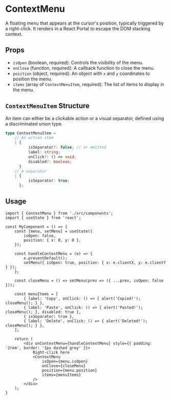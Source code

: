 # ContextMenu

A floating menu that appears at the cursor's position, typically triggered by a right-click. It renders in a React Portal to escape the DOM stacking context.

## Props

*   `isOpen` (boolean, required): Controls the visibility of the menu.
*   `onClose` (function, required): A callback function to close the menu.
*   `position` (object, required): An object with `x` and `y` coordinates to position the menu.
*   `items` (array of `ContextMenuItem`, required): The list of items to display in the menu.

## `ContextMenuItem` Structure

An item can either be a clickable action or a visual separator, defined using a discriminated union type.

```ts
type ContextMenuItem =
    // An action item
    | {
          isSeparator?: false; // or omitted
          label: string;
          onClick?: () => void;
          disabled?: boolean;
      }
    // A separator
    | {
          isSeparator: true;
      };
```

## Usage

```tsx
import { ContextMenu } from './src/components';
import { useState } from 'react';

const MyComponent = () => {
    const [menu, setMenu] = useState({
        isOpen: false,
        position: { x: 0, y: 0 },
    });

    const handleContextMenu = (e) => {
        e.preventDefault();
        setMenu({ isOpen: true, position: { x: e.clientX, y: e.clientY } });
    };

    const closeMenu = () => setMenu(prev => ({ ...prev, isOpen: false }));

    const menuItems = [
        { label: 'Copy', onClick: () => { alert('Copied!'); closeMenu(); } },
        { label: 'Paste', onClick: () => { alert('Pasted!'); closeMenu(); }, disabled: true },
        { isSeparator: true },
        { label: 'Delete', onClick: () => { alert('Deleted!'); closeMenu(); } },
    ];

    return (
        <div onContextMenu={handleContextMenu} style={{ padding: '2rem', border: '1px dashed grey' }}>
            Right-click here
            <ContextMenu 
                isOpen={menu.isOpen} 
                onClose={closeMenu}
                position={menu.position}
                items={menuItems}
            />
        </div>
    );
}
```
